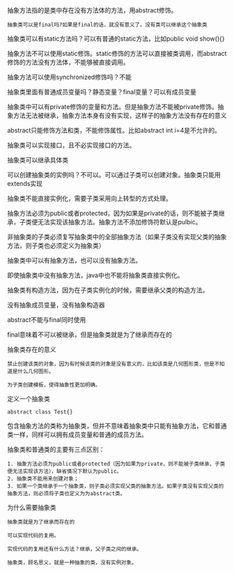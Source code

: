 

抽象方法指的是类中存在没有方法体的方法，用abstract修饰。
```text
抽象类可以是final吗?如果是final的话，就没有意义了。没有类可以继承这个抽象类
```

抽象类可以有static方法吗？可以有普通的static方法，比如public void show(){}

抽象方法不可以使用static修饰。static修饰的方法可以直接被类调用，而abstract修饰的方法没有方法体，不能够被直接调用。

抽象方法可以使用synchronized修饰吗？不能

抽象类里面有普通成员变量吗？静态变量？final变量？可以有成员变量

抽象类中可以有private修饰的变量和方法。但是抽象方法不能被private修饰。抽象方法无法被继承，抽象方法本身有没有实现，这样子的抽象方法没有存在的意义

abstract只能修饰方法和类，不能修饰属性。比如abstract int i=4是不允许的。

抽象类可以实现接口，且不必实现接口的方法。

抽象类可以继承具体类

可以创建抽象类的实例吗？不可以。可以通过子类可以创建对象。抽象类只能用extends实现

抽象类不能直接实例化，需要子类采用向上转型的方式处理。

抽象方法必须为public或者protected，因为如果是private的话，则不能被子类继承，子类便无法实现该抽象方法。抽象方法不添加修饰符默认是pulbic。

非抽象类的子类必须复写抽象类中的全部抽象方法（如果子类没有实现父类的抽象方法，则子类也必须定义为抽象类）

抽象类中可以有抽象方法，也可以没有抽象方法。

即使抽象类中没有抽象方法，java中也不能将抽象类直接实例化。

抽象类有构造方法，因为在子类实例化的时候，需要继承父类的构造方法。

没有抽象成员变量，没有抽象构造器

abstract不能与final同时使用

final意味着不可以被继承，但是抽象类就是为了继承而存在的

抽象类存在的意义
```text
禁止创建该类的对象，因为有时候该类的对象是没有意义的，比如该类是几何图形类，但是不知道是什么几何图形。

为子类创建模板，使得抽象性更加明确。
```

定义一个抽象类
```text
abstract class Test{}
```

包含抽象方法的类称为抽象类，但并不意味着抽象类中只能有抽象方法，它和普通类一样，同样可以拥有成员变量和普通的成员方法。

抽象类和普通类的主要有三点区别：
```text
1. 抽象方法必须为public或者protected（因为如果为private，则不能被子类继承，子类便无法实现该方法），缺省情况下默认为public。
2. 抽象类不能用来创建对象；
3. 如果一个类继承于一个抽象类，则子类必须实现父类的抽象方法。如果子类没有实现父类的抽象方法，则必须将子类也定义为为abstract类。
```

为什么需要抽象类
```text
抽象类就是为了继承而存在的

可以实现代码的复用。

实现代码的复用还有什么方法？继承，父子类之间的继承。

抽象类，顾名思义，就是一种抽象的类，没有实例对象。
```
